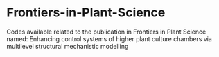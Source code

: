 # Frontiers-in-Plant-Science
Codes available related to the publication in Frontiers in Plant Science named: Enhancing control systems of higher plant culture chambers via multilevel structural mechanistic modelling
